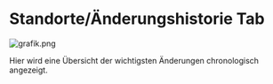 # Standorte/Änderungshistorie Tab

![grafik.png](assets/standorte%20änderungshistorie%20tab/grafik.png)

Hier wird eine Übersicht der wichtigsten Änderungen chronologisch angezeigt.